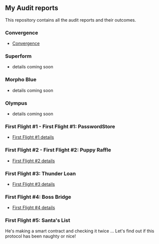 ## My Audit reports

This repository contains all the audit reports and their outcomes.

### Convergence 
- [Convergence](https://github.com/iftikharuddin/audit-reports/tree/master/sherlock-audits/convergence) 

### Superform 
- details coming soon

### Morpho Blue 
- details coming soon

### Olympus 
- details coming soon

### First Flight #1 - First Flight #1: PasswordStore
- [First Flight #1 details](https://github.com/iftikharuddin/audit-reports/blob/master/codehawk-first-flights/Iftikhar-First-Flight-%231_-PasswordStore.md) 

### First Flight #2 - First Flight #2: Puppy Raffle
- [First Flight #2 details](https://github.com/iftikharuddin/audit-reports/blob/master/codehawk-first-flights/Iftikhar-First-Flight-%232_-Puppy-Raffle.md)

### First Flight #3: Thunder Loan 
- [First Flight #3 details](https://github.com/iftikharuddin/audit-reports/blob/master/codehawk-first-flights/Iftikhar-First-Flight-%233_-Thunder-Loan.md)

### First Flight #4: Boss Bridge 
- [First Flight #4 details](https://github.com/iftikharuddin/audit-reports/blob/master/codehawk-first-flights/Iftikhar-First-Flight-%234_-Boss-Bridge.md)

### First Flight #5: Santa's List

He's making a smart contract and checking it twice ... Let's find out if this protocol has been naughty or nice!



